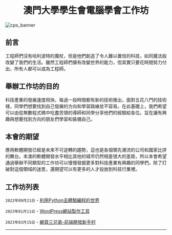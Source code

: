 <h1 align="center" >
  澳門大學學生會電腦學會工作坊
</h1>

![cps_banner](https://user-images.githubusercontent.com/82365010/184548549-40cd1ef1-a352-46fc-a45b-75ff42948ae3.png)


## 前言
工程師們沒有哈利波特的魔杖，但是他們創造了令人難以置信的科技，如同魔法般改變了我們的生活。雖然工程師們擁有改變世界的能力，但其實只要花時間努力付出，所有人都可以成為工程師。

## 舉辦工作坊的目的
科技產業的發展速度飛快，每過一段時間都有新的技術推出，面對五花八門的技術棧，同學們想要找到自己發展的方向和學習路線並不容易。在此基礎上，我們希望可以由從無數程式碼中吃盡苦頭的導師和同學分享他們的經驗給各位。旨在讓有興趣與想要找到方向的朋友們學習和裝備自己。

## 本會的期望
應用軟體開發已經是未來不可逆轉的趨勢，這也是各個領先潮流的公司和國家比拼的舞台。本澳的軟體開發水平相比其他的城市仍然相差很大的差距，所以本會希望通過舉辦不同類型的工作坊可以慢慢發掘更多對科技產業有興趣的同學們。除了打破對這個領域的迷思，還期望可以有更多的人才投放到科技行業裡。

## 工作坊列表
`2022年09月21日` - [利用Python去體驗編程的世界](./workshops/%E5%88%A9%E7%94%A8Python%E5%8E%BB%E9%AB%94%E9%A9%97%E7%B7%A8%E7%A8%8B%E7%9A%84%E4%B8%96%E7%95%8C/) 

`2023年01月11日` - [WordPress網站製作工具](./workshops/WordPress%E7%B6%B2%E7%AB%99%E8%A3%BD%E4%BD%9C%E5%B7%A5%E5%85%B7/)

`2023年03月15日` - [網頁三兄弟-前端開發新手村](./workshops/網頁三兄弟-前端開發新手村/)

---
